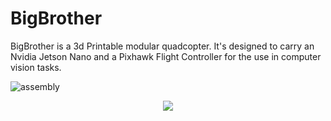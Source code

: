 # BigBrother

BigBrother is a 3d Printable modular quadcopter. It's designed to carry an Nvidia Jetson Nano and a Pixhawk Flight Controller for the use in computer vision tasks.

![assembly](https://user-images.githubusercontent.com/57395320/135527126-b2f6b59f-bc7b-405b-846a-648fb774bb0a.jpg)

<p align="center">
  <img src="https://user-images.githubusercontent.com/57395320/135527956-07b6612b-2dd8-4344-a028-b4db874366ee.png" />
</p>

